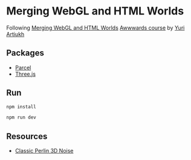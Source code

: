 # Merging WebGL and HTML Worlds

Following [Merging WebGL and HTML Worlds](https://www.awwwards.com/academy/course/merging-webgl-and-html-worlds) [Awwwards course](https://www.awwwards.com/academy/) by [Yuri Artiukh](https://www.awwwards.com/coderiver/)

## Packages

- [Parcel](https://github.com/parcel-bundler/parcel)
- [Three.js](https://github.com/mrdoob/three.js/)

## Run

```zsh
npm install

npm run dev
```

## Resources

- [Classic Perlin 3D Noise](https://gist.github.com/patriciogonzalezvivo/670c22f3966e662d2f83#classic-perlin-noise)
